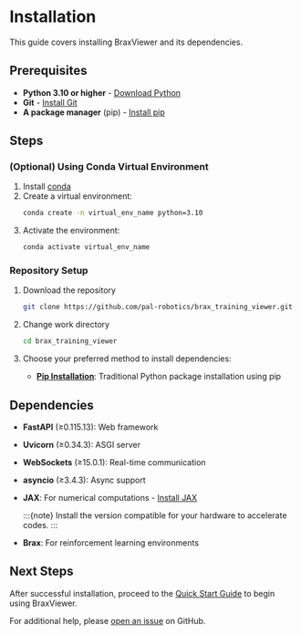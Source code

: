 # Installation

This guide covers installing BraxViewer and its dependencies.

## Prerequisites

- **Python 3.10 or higher** - [Download Python](https://www.python.org/downloads/)
- **Git** - [Install Git](https://git-scm.com/downloads)
- **A package manager** (pip) - [Install pip](https://pip.pypa.io/en/stable/installation/)

## Steps

### (Optional) Using Conda Virtual Environment

1. Install [conda](https://www.anaconda.com/docs/getting-started/miniconda/main)
2. Create a virtual environment: 
    ```bash
    conda create -n virtual_env_name python=3.10
    ```
3. Activate the environment: 
    ```bash
    conda activate virtual_env_name
    ```

### Repository Setup

1. Download the repository
    ```bash
    git clone https://github.com/pal-robotics/brax_training_viewer.git
    ```
2. Change work directory
    ```bash
    cd brax_training_viewer
    ```

3. Choose your preferred method to install dependencies:
    - **[Pip Installation](installation/installation-pip)**: Traditional Python package installation using pip


## Dependencies

- **FastAPI** (≥0.115.13): Web framework
- **Uvicorn** (≥0.34.3): ASGI server
- **WebSockets** (≥15.0.1): Real-time communication
- **asyncio** (≥3.4.3): Async support
- **JAX**: For numerical computations - [Install JAX](https://github.com/google/jax#installation)

    :::{note}
    Install the version compatible for your hardware to accelerate codes.
    :::
- **Brax**: For reinforcement learning environments

## Next Steps

After successful installation, proceed to the [Quick Start Guide](quick-start) to begin using BraxViewer.

For additional help, please [open an issue](https://github.com/pal-robotics/brax_training_viewer/issues) on GitHub. 